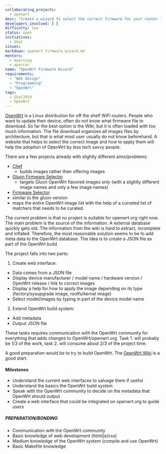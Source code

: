 ```yaml
---
collaborating_projects:
  - openwrt
desc: "Create a wizard to select the correct firmware for your router for openwrt.org"
developers_involved: [ ]
difficulty: low
status: open
initiatives:
  - GSoC
issues:
markdown: openwrt_firmware_wizard.md
mentors:
  - mwarning
  - aparcar
name: "OpenWrt Firmware Wizard"
requirements:
  - "Web design"
  - "Programming"
  - "OpenWrt"
tags:
  - GSoC2019
  - OpenWrt
---
```


[OpenWrt](openwrt.org) is a Linux distribution for off the shelf WiFi routers. People who want to update their device, often do not know what firmware file to download. So far the best option is the Wiki, but it is often loaded with too much information. The file download organizes all images files by architecture, but that is what most user usually do not know beforehand. A website that helps to select the correct image and how to apply them will help the adoption of OpenWrt by less tech savvy people.

There are a few projects already with slightly different aims/problems:

- [Chef](https://github.com/libremesh/chef)
  - builds images rather then offering images
- [Gluon Firmware Selector](https://github.com/freifunk-darmstadt/gluon-firmware-selector)
  - targets Gluon OpenWrt flavored images only (with a slightly different image names and only a few image names)
- [Firmware Selector](https://github.com/freifunk-bielefeld/firmware-selector/)
 - similar to the gluon version
 - maps the entire OpenWrt image list with the help of a currated list of matchers that needs to be curated.

The current problem is that no project is suitable for openwrt.org right now. The main problem is the source of the information. A external database quickly gets old. The information from the wiki is hard to extract, incomplete and inflated. Therefore, the most reasonable solution seems to be to add meta data to the OpenWrt database. The idea is to create a JSON file as part of the OpenWrt build.

The project falls into two parts:

1. Create web interface:
  - Data comes from a JSON file
  - Display device manufacturer / model name / hardware version / OpenWrt release / link to correct images
  - Display a help for how to apply the image depending on its type (factory/sysupgrade image, rootfs/kernel image)
  - Select model/images by typing in part of the device model name
2. Extend OpenWrt build system:
  - Add metadata
  - Output JSON file

These tasks requires communication with the OpenWrt community for everything that adds changes to OpenWrt/openwrt.org.
Task 1. will probaby be 1/3 of the work, task 2. will consume about 2/3 of the project time.

A good preparation would be to try to build OpenWrt. The [OpenWrt Wiki](https://openwrt.org/docs/start) is a good start.

#### Milestones

* Understand the current web interfaces to salvage them if useful
* Understand the basics the OpenWrt build system
* Speak with the OpenWrt community to decide on the metadata that OpenWrt should output
* Create a web interface that could be integrated on openwrt.org to guide users

##### PREPARATION/BONDING

- Communication with the OpenWrt community
- Basic knowledge of web development (html/js/css)
- Medium knowledge of the OpenWrt system (compile and use OpenWrt)
- Basic Makefile knowledge
